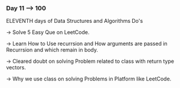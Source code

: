 ### Day 11 --> 100
ELEVENTH days of Data Structures and Algorithms
Do's

-> Solve 5 Easy Que on LeetCode.

-> Learn How to Use recurrsion and How arguments are passed in Recurrsion
   and which remain in body.

-> Cleared doubt on solving Problem related to class with return type vectors.

-> Why we use class on solving Problems in Platform like LeetCode.
